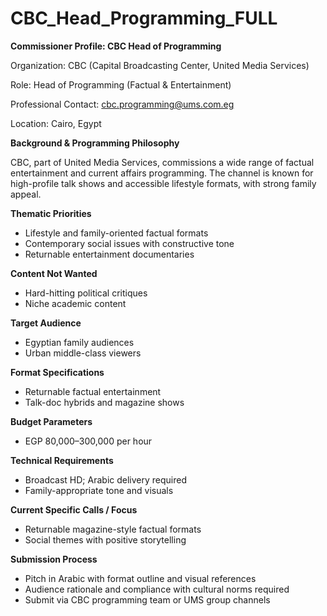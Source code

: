 # CBC_Head_Programming_FULL

**Commissioner Profile: CBC Head of Programming**

Organization: CBC (Capital Broadcasting Center, United Media Services)

Role: Head of Programming (Factual & Entertainment)

Professional Contact: cbc.programming@ums.com.eg

Location: Cairo, Egypt

**Background & Programming Philosophy**

CBC, part of United Media Services, commissions a wide range of factual entertainment and current affairs programming. The channel is known for high-profile talk shows and accessible lifestyle formats, with strong family appeal.

**Thematic Priorities**

- Lifestyle and family-oriented factual formats
- Contemporary social issues with constructive tone
- Returnable entertainment documentaries

**Content Not Wanted**

- Hard-hitting political critiques
- Niche academic content

**Target Audience**

- Egyptian family audiences
- Urban middle-class viewers

**Format Specifications**

- Returnable factual entertainment
- Talk-doc hybrids and magazine shows

**Budget Parameters**

- EGP 80,000–300,000 per hour

**Technical Requirements**

- Broadcast HD; Arabic delivery required
- Family-appropriate tone and visuals

**Current Specific Calls / Focus**

- Returnable magazine-style factual formats
- Social themes with positive storytelling

**Submission Process**

- Pitch in Arabic with format outline and visual references
- Audience rationale and compliance with cultural norms required
- Submit via CBC programming team or UMS group channels